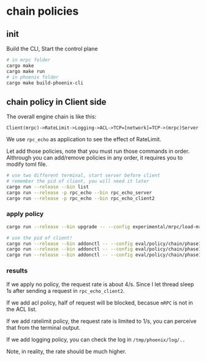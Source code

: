 
# chain policies 

## init

Build the CLI, Start the control plane

```bash
# in mrpc folder
cargo make
cargo make run
# in phoenix folder
cargo make build-phoenix-cli
```

## chain policy in Client side

The overall engine chain is like this:

`Client(mrpc)->RateLimit->Logging->ACL->TCP=[network]=TCP->(mrpc)Server`

We use `rpc_echo` as application to see the effect of RateLimit.

Let add those policies, note that you must run those commands in order. Althrough you can add/remove policies in any order, it requires you to modify toml file.


```bash
# use two different terminal, start server before client
# remember the pid of client, you will need it later
cargo run --release --bin list
cargo run --release -p rpc_echo --bin rpc_echo_server
cargo run --release -p rpc_echo --bin rpc_echo_client2
```

### apply policy

```bash
cargo run --release --bin upgrade -- --config experimental/mrpc/load-mrpc-plugins.toml

# use the pid of client!
cargo run --release --bin addonctl -- --config eval/policy/chain/phase1/acl_attach.toml --pid 1290531 --sid 1
cargo run --release --bin addonctl -- --config eval/policy/chain/phase1/ratelimit_attach.toml --pid 1290531 --sid 1
cargo run --release --bin addonctl -- --config eval/policy/chain/phase1/logging_attach.toml --pid 1290531 --sid 1
```

### results

If we apply no policy, the request rate is about 4/s. Since I let thread sleep 1s after sending a request in `rpc_echo_client2`.

If we add acl policy, half of request will be blocked, becasue `mRPC` is not in the ACL list.

If we add ratelimit policy, the request rate is limited to 1/s, you can perceive that from the terminal output.

If we add logging policy, you can check the log in `/tmp/phoenix/log/..`

Note, in reality, the rate should be much higher.

